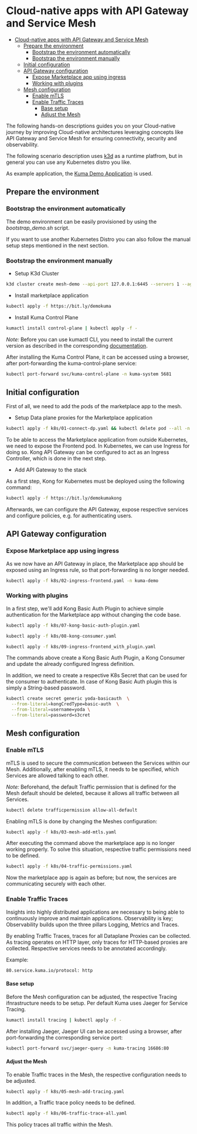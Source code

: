 # Cloud-native apps with API Gateway and Service Mesh

- [Cloud-native apps with API Gateway and Service Mesh](#cloud-native-apps-with-api-gateway-and-service-mesh)
  - [Prepare the environment](#prepare-the-environment)
    - [Bootstrap the environment automatically](#bootstrap-the-environment-automatically)
    - [Bootstrap the environment manually](#bootstrap-the-environment-manually)
  - [Initial configuration](#initial-configuration)
  - [API Gateway configuration](#api-gateway-configuration)
    - [Expose Marketplace app using ingress](#expose-marketplace-app-using-ingress)
    - [Working with plugins](#working-with-plugins)
  - [Mesh configuration](#mesh-configuration)
    - [Enable mTLS](#enable-mtls)
    - [Enable Traffic Traces](#enable-traffic-traces)
      - [Base setup](#base-setup)
      - [Adjust the Mesh](#adjust-the-mesh)

The following hands-on descriptions guides you on your Cloud-native journey by improving Cloud-native architectures leveraging concepts like API Gateway and Service Mesh for ensuring connectivity, security and observability.

The following scenario description uses [k3d](https://github.com/rancher/k3d) as a runtime platfrom, but in general you can use any Kubernetes distro you like.

As example application, the [Kuma Demo Application](https://github.com/kumahq/kuma-demo) is used. 

## Prepare the environment

### Bootstrap the environment automatically

The demo environment can be easily provisioned by using the _bootstrap_demo.sh_ script.

If you want to use another Kubernetes Distro you can also follow the manual setup steps mentioned in the next section.

### Bootstrap the environment manually

- Setup K3d Cluster

```bash
k3d cluster create mesh-demo --api-port 127.0.0.1:6445 --servers 1 --agents 2 --port '8088:80@loadbalancer' --k3s-server-arg '--no-deploy=traefik'
```

- Install marketplace application

```bash
kubectl apply -f https://bit.ly/demokuma
```

- Install Kuma Control Plane

```bash
kumactl install control-plane | kubectl apply -f -
```

*Note:* Before you can use kumactl CLI, you need to install the current version as described in the corresponding [documentation](https://kuma.io/docs/1.1.5/installation/kubernetes/).

After installing the Kuma Control Plane, it can be accessed using a browser, after port-forwarding the kuma-control-plane service:

```bash
kubectl port-forward svc/kuma-control-plane -n kuma-system 5681
```

## Initial configuration

First of all, we need to add the pods of the marketplace app to the mesh.

- Setup Data plane proxies for the Marketplace application

```bash
kubectl apply -f k8s/01-connect-dp.yaml && kubectl delete pod --all -n kuma-demo
```

To be able to access the Marketplace application from outside Kubernetes, we need to expose the Frontend pod. In Kubernetes, we can use Ingress for doing so. Kong API Gateway can be configured to act as an Ingress Controller, which is done in the next step.

- Add API Gateway to the stack

As a first step, Kong for Kubernetes must be deployed using the following command:

```bash
kubectl apply -f https://bit.ly/demokumakong
```

Afterwards, we can configure the API Gateway, expose respective services and configure policies, e.g. for authenticating users.

## API Gateway configuration

### Expose Marketplace app using ingress

As we now have an API Gateway in place, the Marketplace app should be exposed using an Ingress rule, so that port-forwarding is no longer needed.

```bash
kubectl apply -f k8s/02-ingress-frontend.yaml -n kuma-demo
```

### Working with plugins

In a first step, we'll add Kong Basic Auth Plugin to achieve simple authentication for the Marketplace app without changing the code base.

```bash
kubectl apply -f k8s/07-kong-basic-auth-plugin.yaml

kubectl apply -f k8s/08-kong-consumer.yaml

kubectl apply -f k8s/09-ingress-frontend_with_plugin.yaml
```

The commands above create a Kong Basic Auth Plugin, a Kong Consumer and update the already configured Ingress definition.

In addition, we need to create a respective K8s Secret that can be used for the consumer to authenticate. In case of Kong Basic Auth plugin this is simply a String-based password.

```bash
kubectl create secret generic yoda-basicauth  \
  --from-literal=kongCredType=basic-auth  \
  --from-literal=username=yoda \
  --from-literal=password=s3cret
```

## Mesh configuration

### Enable mTLS

mTLS is used to secure the communication between the Services within our Mesh. Additionally, after enabling mTLS, it needs to be specified, which Services are allowed talking to each other.

*Note:* Beforehand, the default Traffic permission that is defined for the Mesh default should be deleted, because it allows all traffic between all Services.

```bash
kubectl delete trafficpermission allow-all-default
```

Enabling mTLS is done by changing the Meshes configuration:

```bash
kubectl apply -f k8s/03-mesh-add-mtls.yaml
```

After executing the command above the marketplace app is no longer working properly. To solve this situation, respective traffic permissions need to be defined.

```bash
kubectl apply -f k8s/04-traffic-permissions.yaml
```

Now the marketplace app is again as before; but now, the services are communicating securely with each other.

### Enable Traffic Traces

Insights into highly distributed applications are necessary to being able to continuously improve and maintain applications. Observability is key; Observability builds upon the three pillars Logging, Metrics and Traces.

By enabling Traffic Traces, traces for all Dataplane Proxies can be collected. As tracing operates on HTTP layer, only traces for HTTP-based proxies are collected. Respective services needs to be annotated accordingly.

Example:

```bash
80.service.kuma.io/protocol: http
```

#### Base setup

Before the Mesh configuration can be adjusted, the respective Tracing ifnrastructure needs to be setup. Per default Kuma uses Jaeger for Service Tracing.

```bash
kumactl install tracing | kubectl apply -f -
```

After installing Jaeger, Jaeger UI can be accessed using a browser, after port-forwarding the corresponding service port:

```bash
kubectl port-forward svc/jaeger-query -n kuma-tracing 16686:80
```

#### Adjust the Mesh

To enable Traffic traces in the Mesh, the respective configuration needs to be adjusted.

```bash
kubectl apply -f k8s/05-mesh-add-tracing.yaml
```

In addition, a Traffic trace policy needs to be defined.

```bash
kubectl apply -f k8s/06-traffic-trace-all.yaml
```

This policy traces all traffic within the Mesh.
